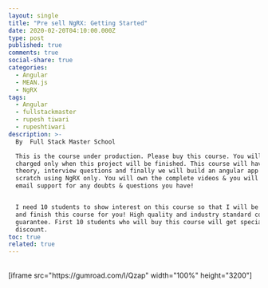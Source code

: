 ```yaml
---
layout: single
title: "Pre sell NgRX: Getting Started"
date: 2020-02-20T04:10:00.000Z
type: post
published: true
comments: true
social-share: true
categories:
  - Angular
  - MEAN.js
  - NgRX
tags:
  - Angular
  - fullstackmaster
  - rupesh tiwari
  - rupeshtiwari
description: >-
  By  Full Stack Master School

  This is the course under production. Please buy this course. You will be
  charged only when this project will be finished. This course will have NgRX
  theory, interview questions and finally we will build an angular app from
  scratch using NgRX only. You will own the complete videos & you will receive
  email support for any doubts & questions you have! 


  I need 10 students to show interest on this course so that I will be motivated
  and finish this course for you! High quality and industry standard course is
  guarantee. First 10 students who will buy this course will get special $10
  discount.
toc: true
related: true
---
```


<p><!-- wp:shortcode --><br />
[iframe src="https://gumroad.com/l/Qzap" width="100%" height="3200"]<br />
<!-- /wp:shortcode --></p>
